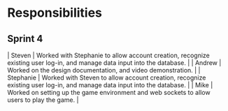 # Responsibilities 

## Sprint 4

| Steven | Worked with Stephanie to allow account creation, recognize existing user log-in, and manage data input into the database. |
| Andrew | Worked on the design documentation, and video demonstration. |
| Stephanie | Worked with Steven to allow account creation, recognize existing user log-in, and manage data input into the database. |
| Mike | Worked on setting up the game environment and web sockets to allow users to play the game. |
